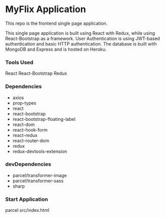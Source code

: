 <h1>MyFlix Application</h1>
<p>This repo is the frontend single page application.<p>
<p>This single page application is built using React with Redux, while using React-Bootstrap as a framework. User Authentication is using JWT-based authentication and basic HTTP authentication. The database is built with MongoDB and Express and is hosted on Heroku.</p>

<h3>Tools Used</h3>
React
React-Bootstrap
Redux

<h3>Dependencies</h3>
<ul>
  <li>axios</li>
  <li>prop-types</li>
  <li>react</li>
  <li>react-bootstrap</li>
  <li>react-bootstrap-floating-label</li>
  <li>react-dom</li>
  <li>react-hook-form</li>
  <li>react-redux</li>
  <li>react-router-dom</li>
  <li>redux</li>
  <li>redux-devtools-extension</li>
</ul>

<h3>devDependencies</h3> 
<ul>
  <li>parcel/transformer-image</li>
  <li>parcel/transformer-sass</li>
  <li>sharp</li>
</ul>

<h3>Start Application</h3>
<p>parcel src/index.html<p>
